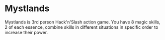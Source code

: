 # Mystlands
Mystlands is 3rd person Hack'n'Slash action game. You have 8 magic skills, 2 of each essence, combine skills in different situations in specific order to increase their power.
